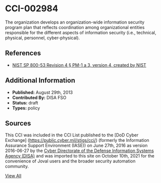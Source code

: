# CCI-002984

The organization develops an organization-wide information security program plan that reflects coordination among organizational entities responsible for the different aspects of information security (i.e., technical, physical, personnel, cyber-physical).

## References ##

* [NIST SP 800-53 Revision 4 § PM-1 a 3, version 4, created by NIST](http://csrc.nist.gov/publications/PubsSPs.html)


## Additional Information ##

* **Published:** August 29th, 2013
* **Contributed By:** DISA FSO
* **Status:** draft
* **Types:** policy

## Sources ##

This CCI was included in the CCI List published to the [DoD Cyber Exchange]
(https://public.cyber.mil/stigs/cci/) (formerly the Information Assurance Support Environment
(IASE)) on June 27th, 2016 as version 2016-06-27 by the [Cyber Directorate of the Defense 
Information Systems Agency (DISA)](https://public.cyber.mil/about-cyber/) and was imported to 
this site on October 10th, 2021 for the convenience of Joval users and the broader security automation community.

[View All](../README.md)
